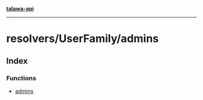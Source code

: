 [**talawa-api**](../../../README.md)

***

# resolvers/UserFamily/admins

## Index

### Functions

- [admins](functions/admins.md)
